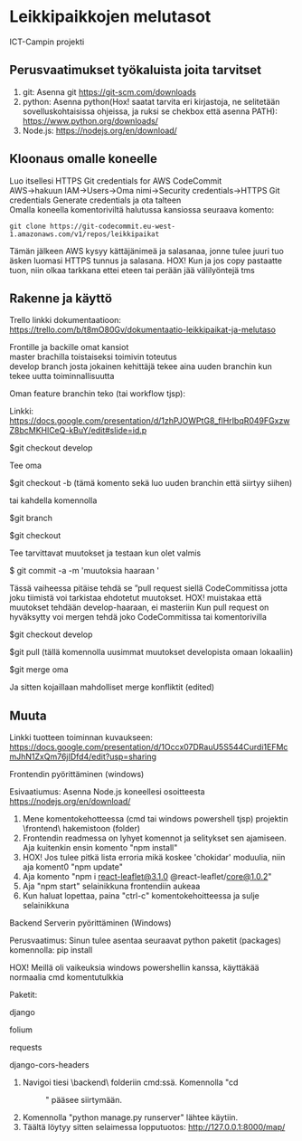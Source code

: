 # Leikkipaikkojen melutasot  
ICT-Campin projekti  

## Perusvaatimukset työkaluista joita tarvitset

1. git: Asenna git https://git-scm.com/downloads
2. python: Asenna python(Hox! saatat tarvita eri kirjastoja, ne selitetään sovelluskohtaisissa ohjeissa, ja ruksi se chekbox että asenna PATH): https://www.python.org/downloads/
3. Node.js: https://nodejs.org/en/download/

## Kloonaus omalle koneelle  
Luo itsellesi HTTPS Git credentials for AWS CodeCommit  
AWS->hakuun IAM->Users->Oma nimi->Security credentials->HTTPS Git credentials Generate credentials ja ota talteen  
Omalla koneella komentoriviltä halutussa kansiossa seuraava komento:
```
git clone https://git-codecommit.eu-west-1.amazonaws.com/v1/repos/leikkipaikat  
```
Tämän jälkeen AWS kysyy kättäjänimeä ja salasanaa, jonne tulee juuri tuo äsken luomasi HTTPS tunnus ja salasana.
HOX! Kun ja jos copy pastaatte tuon, niin olkaa tarkkana ettei eteen tai perään jää välilyöntejä tms

## Rakenne ja käyttö  

Trello linkki dokumentaatioon: https://trello.com/b/t8mO80Gv/dokumentaatio-leikkipaikat-ja-melutaso

Frontille ja backille omat kansiot  
master brachilla toistaiseksi toimivin toteutus  
develop branch josta jokainen kehittäjä tekee aina uuden branchin kun tekee uutta toiminnallisuutta  

Oman feature branchin teko (tai workflow tjsp):

Linkki: https://docs.google.com/presentation/d/1zhPJOWPtG8_flHrIbqR049FGxzwZ8bcMKHlCeQ-kBuY/edit#slide=id.p

$git checkout develop

Tee oma

$git checkout -b <oma-branch> (tämä komento sekä luo uuden branchin että siirtyy siihen)

tai kahdella komennolla

$git branch <oman-branch>

$git checkout <oman-branch>

Tee tarvittavat muutokset ja testaan kun olet valmis

$ git commit -a -m 'muutoksia haaraan <oman-branch>'

Tässä vaiheessa pitäise tehdä se ”pull request siellä CodeCommitissa jotta joku tiimistä voi tarkistaa ehdotetut muutokset. HOX! muistakaa että muutokset tehdään develop-haaraan, ei masteriin
Kun pull request on hyväksytty voi mergen tehdä joko CodeCommitissa tai komentorivilla

$git checkout develop

$git pull (tällä komennolla uusimmat muutokset developista omaan lokaaliin)

$git merge oma <oman-branch>

Ja sitten kojaillaan mahdolliset merge konfliktit (edited) 

## Muuta  
Linkki tuotteen toiminnan kuvaukseen: https://docs.google.com/presentation/d/1Occx07DRauU5S544Curdi1EFMcmJhN1ZxQm76jIDfd4/edit?usp=sharing  

Frontendin pyörittäminen (windows)

Esivaatiumus: Asenna Node.js koneellesi osoitteesta https://nodejs.org/en/download/

1. Mene komentokehotteessa (cmd tai windows powershell tjsp) projektin \frontend\ hakemistoon (folder) 
2. Frontendin readmessa on lyhyet komennot ja selitykset sen ajamiseen. Aja kuitenkin ensin komento "npm install"
3. HOX! Jos tulee pitkä lista erroria mikä koskee 'chokidar' moduulia, niin aja koment0 "npm update"
4. Aja komento "npm i react-leaflet@3.1.0 @react-leaflet/core@1.0.2"
5. Aja "npm start" selainikkuna frontendiin aukeaa
6. Kun haluat lopettaa, paina "ctrl-c" komentokehoitteessa ja sulje selainikkuna

Backend Serverin pyörittäminen (Windows)

Perusvaatimus: Sinun tulee asentaa seuraavat python paketit (packages) komennolla: pip install <paketin nimi>

HOX! Meillä oli vaikeuksia windows powershellin kanssa, käyttäkää normaalia cmd komentutulkkia

Paketit:

django

folium

requests

django-cors-headers


1. Navigoi tiesi \backend\ folderiin cmd:ssä. Komennolla "cd <dir name>" pääsee siirtymään.
2. Komennolla "python manage.py runserver" lähtee käytiin.
3. Täältä löytyy sitten selaimessa lopputuotos: http://127.0.0.1:8000/map/


